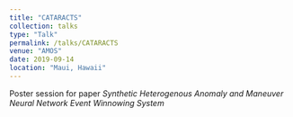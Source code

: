 ```yaml
---
title: "CATARACTS"
collection: talks
type: "Talk"
permalink: /talks/CATARACTS
venue: "AMOS"
date: 2019-09-14
location: "Maui, Hawaii"
---
```


Poster session for paper _Synthetic Heterogenous Anomaly and Maneuver Neural Network Event Winnowing System_